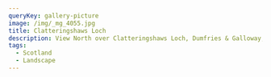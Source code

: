 ```yaml
---
queryKey: gallery-picture
image: /img/_mg_4055.jpg
title: Clatteringshaws Loch
description: View North over Clatteringshaws Loch, Dumfries & Galloway, Scotland
tags:
  - Scotland
  - Landscape
---
```

